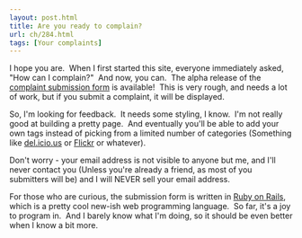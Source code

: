 ```yaml
---
layout: post.html
title: Are you ready to complain?
url: ch/284.html
tags: [Your complaints]
---
```

I hope you are.  When I first started this site, everyone immediately asked, "How can I complain?"  And now, you can.  The alpha release of the [complaint submission form](http://www.submissions.complainthub.com) is available!  This is very rough, and needs a lot of work, but if you submit a complaint, it will be displayed.

So, I'm looking for feedback.  It needs some styling, I know.  I'm not really good at building a pretty page.  And eventually you'll be able to add your own tags instead of picking from a limited number of categories (Something like [del.icio.us](http://del.icio.us) or [Flickr](http://www.flickr.com) or whatever).

Don't worry - your email address is not visible to anyone but me, and I'll never contact you (Unless you're already a friend, as most of you submitters will be) and I will NEVER sell your email address.

For those who are curious, the submission form is written in [Ruby on Rails](http://www.complainthub.com/www.rubyonrails.org/), which is a pretty cool new-ish web programming language.  So far, it's a joy to program in.  And I barely know what I'm doing, so it should be even better when I know a bit more.
